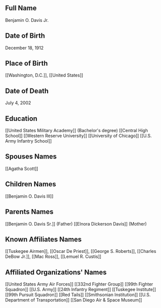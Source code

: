 ## Full Name
Benjamin O. Davis Jr.

## Date of Birth
December 18, 1912

## Place of Birth
[[Washington, D.C.]], [[United States]]

## Date of Death
July 4, 2002

## Education
 [[United States Military Academy]] (Bachelor's degree)
 [[Central High School]]
 [[Western Reserve University]]
[[University of Chicago]]
[[U.S. Army Infantry School]]

## Spouses Names
 [[Agatha Scott]]

## Children Names
 [[Benjamin O. Davis III]]

## Parents Names
 [[Benjamin O. Davis Sr.]] (Father)
 [[Elnora Dickerson Davis]] (Mother)

## Known Affiliates Names
 [[Tuskegee Airmen]], [[Oscar De Priest]], [[George S. Roberts]], [[Charles DeBow Jr.]], [[Mac Ross]], [[Lemuel R. Custis]]

## Affiliated Organizations' Names
 [[United States Army Air Forces]]
 [[332nd Fighter Group]]
 [[99th Fighter Squadron]]
[[U.S. Army]]
[[24th Infantry Regiment]]
[[Tuskegee Institute]]
[[99th Pursuit Squadron]]
[[Red Tails]]
[[Smithsonian Institution]]
[[U.S. Department of Transportation]]
[[San Diego Air & Space Museum]]
